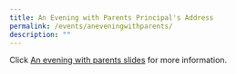 ```yaml
---
title: An Evening with Parents Principal's Address
permalink: /events/aneveningwithparents/
description: ""
---
```

Click [An evening with parents slides](https://drive.google.com/file/d/1Lm4A_NcJDWGe9wv-GnXVvemDg7WChSw6/view?usp=share_link) for more information.